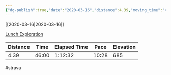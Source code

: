 ```yaml
---
{"dg-publish":true,"date":"2020-03-16","distance":4.39,"moving_time":"46:00","elapsed_time":"1:12:32","pace":"10:28","total_elevation_gain":685,"url":"https://www.strava.com/activities/3189507538","permalink":"/01-personal/strava/2020-03-16-lunch-exploration/","dgPassFrontmatter":true}
---
```



[[2020-03-16\|2020-03-16]]

[Lunch Exploration](https://www.strava.com/activities/3189507538)

| Distance | Time  | Elapsed Time | Pace  | Elevation |
| -------- | ----- | ------------ | ----- | --------- |
| 4.39     | 46:00 | 1:12:32      | 10:28 | 685       |




#strava
